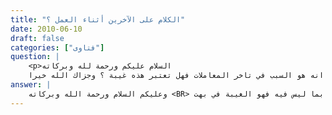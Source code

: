```yaml
---
title: "الكلام على الآخرين أثناء العمل ؟"
date: 2010-06-10
draft: false
categories: ["فتاوى"]
question: |
    <p>السلام عليكم ورحمة لله وبركاته 
    فضيلة الشيخ نتكلم اثناء العمل عن الاسباب التي تعيق العمل فنقول إن فلان هو السبب وننسب الاخطاء الى أصحابها وهم غير موجودين وفي بعض الأوقات نخبرهم بذلك فيغضبون وسؤوالي هو إذا تكلمنا عن شخص انه هو السبب في تاخر المعاملات فهل تعتبر هذه غيبة ؟ وجزاك الله خيرا</p>
answer: |
    وعليكم السلام ورحمة الله وبركاته <BR> الغيبة مأخوذ من اغتابه اغتيابا : إذا ذكره بما يكره من العيوب التي فيه ، فإن كان ذلك باطلا بحيث يذكره بما ليس فيه فهو الغيبة في بهت . <BR>والغيبة محرمة بالكتاب والسنة والإجماع : <BR>قال تعالى : {يَا أَيُّهَا الَّذِينَ آمَنُوا اجْتَنِبُوا كَثِيراً مِّنَ الظَّنِّ إِنَّ بَعْضَ الظَّنِّ إِثْمٌ وَلَا تَجَسَّسُوا وَلَا يَغْتَب بَّعْضُكُم بَعْضاً أَيُحِبُّ أَحَدُكُمْ أَن يَأْكُلَ لَحْمَ أَخِيهِ مَيْتاً فَكَرِهْتُمُوهُ وَاتَّقُوا اللهَ إِنَّ اللهَ تَوَّابٌ رَّحِيمٌ }الحجرات12 <BR>وقال تعالى : {وَلاَ تَقْفُ مَا لَيْسَ لَكَ بِهِ عِلْمٌ إِنَّ السَّمْعَ وَالْبَصَرَ وَالْفُؤَادَ كُلُّ أُولـئِكَ كَانَ عَنْهُ مَسْؤُولاً }الإسراء36  <BR>وعَنْ أَبِي هُرَيْرَةَ –رضي الله عنه- أَنَّ رَسُولَ اللَّهِ -صلى الله عليه وسلم- قَالَ : « أَتَدْرُونَ مَا الْغِيبَةُ ». قَالُوا : اللَهُ وَرَسُولُهُ أَعْلَمُ . قَالَ : « ذِكْرُكَ أَخَاكَ بِمَا يَكْرَهُ ». قِيلَ : أَفَرَأَيْتَ إِنْ كَانَ فِي أَخِي مَا أَقُولُ ؟ قَالَ : « إِنْ كَانَ فِيهِ مَا تَقُولُ فَقَدِ اغْتَبْتَهُ ، وَإِنْ لَمْ يَكُنْ فِيهِ فَقَدْ بَهَتَّهُ ». رواه مسلم . <BR>وعن أبي هريرة -رضي الله عنه- عن النبي -صلى الله عليه وسلم- قال : ((من كان يؤمن بالله واليوم الآخر فليقل خيرًا، أو ليصمت)) متفق عليه. <BR>وهذا الحديث صريح في أنه ينبغي أن لا يتكلم إلا إذا كان الكلام خيرًا، وهو الذي ظهرت مصلحته، ومتى شك في ظهور المصلحة، فلا يتكلم <BR>وعن سهل بن سعد –رضي الله عنه- قال : قال رسول الله -صلى الله عليه وسلم -: ((من يضمن لي ما بين لحييه وما بين رجليه أضمن له الجنة )) . متفق عليه . <BR>وعن أبي هريرة -رضي الله عنه- أنه سمع النبي -صلى الله عليه وسلم- يقول : ((إن العبد ليتكلم بالكلمة ما يتبين فيها يزل بها إلى النار أبعد مما بين المشرق والمغرب )) . متفق عليه . <BR>والنصوص في ذلك كثيرة إلا أنه استثنى العلماء من الغيبة ستة أشياء بنصوص أخرى نظمها بعضهم فقال : <BR>القدح ليس بغيبة في ستة          متظلم ومعرف ومحذر  <BR>ومجاهر فسقاً ومستفت ومن           طلب الإعانة في إزالة منكر  <BR>قال النووي في شرح مسلم : (لكن تباح الغيبة لغرض شرعي وذلك لستة أسباب  :  <BR>أحدها : التظلم فيجوز للمظلوم أن يتظلم إلي السلطان والقاضي وغيرهما ممن له ولاية أو قدرة علي إنصافه من ظالمه فيقول ظلمني فلان أو فعل بي كذا . <BR>الثاني : الاستغاثة على تغيير المنكر ورد العاصي إلى الصواب فيقول لمن يرجو قدرته فلان يعمل كذا فازجره عنه ونحو ذلك .  <BR>الثالث : الاستفتاء بأن يقول للمفتي ظلمني فلان أو أبي أو أخي أو زوجي بكذا فهل له ذلك وما طريقي في الخلاص منه ودفع ظلمه عني ونحو ذلك فهذا جائز للحاجة والأجود أن يقول في رجل أو زوج أو والد وولد كان من أمره كذا ومع ذلك فالتعيين جائز لحديث هند وقولها : إن أبا سفيان رجل شحيح . <BR>الرابع : تحذير المسلمين من الشر وذلك من وجوه منها جرح المجروحين من الرواة والشهود والمصنفين وذلك جائز بالإجماع بل واجب صونا للشريعة ، ومنها الإخبار بعيبه عند المشاورة في مواصلته  ، ومنها إذا رأيت من يشتري شيئا معيبا أو عبدا سارقا أو زانيا أو شاربا أو نحو ذلك تذكره للمشتري إذا لم يعلمه نصيحة لا بقصد الإيذاء والإفساد ، ومنها إذا رأيت متفقها يتردد إلى فاسق أو مبتدع يأخذ عنه علما وخفت عليه ضرره فعليك نصيحته ببيان حاله قاصدا النصيحة ، ومنها أن يكون له ولاية لا يقوم بها على وجهها لعدم أهليته أو لفسقه فيذكره لمن له عليه ولاية ليستدل به على حاله فلا يغتر به ويلزم الاستقامة .  <BR>الخامس : أن يكون مجاهرا بفسقه أو بدعته كالخمر ومصادرة الناس وجباية المكوس وتولي الأمور الباطلة فيجوز ذكره بما يجاهر به ولا يجوز بغيره إلا بسبب آخر . <BR>السادس : التعريف فإذا كان معروفا بلقب كالأعمش والأعرج والأزرق والقصير والأعمى والأقطع ونحوها جاز تعريفه به ويحرم ذكره به تنقصا ولو أمكن التعريف بغيره كان أولى والله اعلم ) . <BR>فجواب سؤالك أخي هو أن الأصل أنه يحرم الكلام على هذا الشخص الذي يؤخر العمل إلا بعد نصيحته ومعرفة سبب تأخيره للعمل ، فإن لم يقبل النصيحة يجوز بعد ذلك أن تتكلم عليه عند مسؤوله لا لقصد الغيبة ولكن بقصد الإصلاح وللمصلحة العامة فإنه مؤتمن على هذا العمل ولم يؤده على وجهه ولكن من غير زيادة عليه قال النووي : (ومنها أن يكون له ولاية لا يقوم بها على وجهها لعدم أهليته .. فيذكره لمن له عليه ولاية ليستدل به على حاله فلا يغتر به ويلزم الاستقامة) . <BR>ولا يجوز أن تجلس مع إخوانك تتكلم عن فلان وفلان لمجرد الكلام لا للإصلاح ونحوه فإن هذا من الغيبة . وتكلموا أخي في مجلسكم فيما ينفعكم وفيه مصلحة للعمل . <BR>والله تعالى أعلى وأعلم .
---
```


